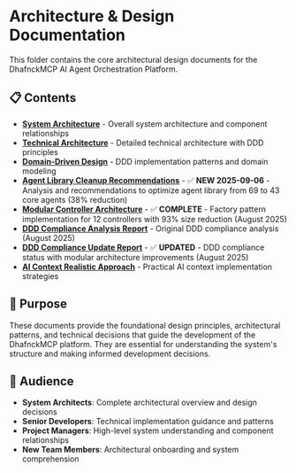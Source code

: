 # Architecture & Design Documentation

This folder contains the core architectural design documents for the DhafnckMCP AI Agent Orchestration Platform.

## 📋 Contents

- **[System Architecture](architecture.md)** - Overall system architecture and component relationships
- **[Technical Architecture](Architecture_Technique.md)** - Detailed technical architecture with DDD principles
- **[Domain-Driven Design](domain-driven-design.md)** - DDD implementation patterns and domain modeling
- **[Agent Library Cleanup Recommendations](agent-library-cleanup-recommendations.md)** - ✅ **NEW 2025-09-06** - Analysis and recommendations to optimize agent library from 69 to 43 core agents (38% reduction)
- **[Modular Controller Architecture](modular-controller-architecture.md)** - ✅ **COMPLETE** - Factory pattern implementation for 12 controllers with 93% size reduction (August 2025)
- **[DDD Compliance Analysis Report](DDD_COMPLIANCE_ANALYSIS_REPORT.md)** - Original DDD compliance analysis (August 2025)
- **[DDD Compliance Update Report](DDD_COMPLIANCE_UPDATE_REPORT.md)** - ✅ **UPDATED** - DDD compliance status with modular architecture improvements (August 2025)
- **[AI Context Realistic Approach](AI-CONTEXT-REALISTIC-APPROACH.md)** - Practical AI context implementation strategies

## 🎯 Purpose

These documents provide the foundational design principles, architectural patterns, and technical decisions that guide the development of the DhafnckMCP platform. They are essential for understanding the system's structure and making informed development decisions.

## 👥 Audience

- **System Architects**: Complete architectural overview and design decisions
- **Senior Developers**: Technical implementation guidance and patterns
- **Project Managers**: High-level system understanding and component relationships
- **New Team Members**: Architectural onboarding and system comprehension